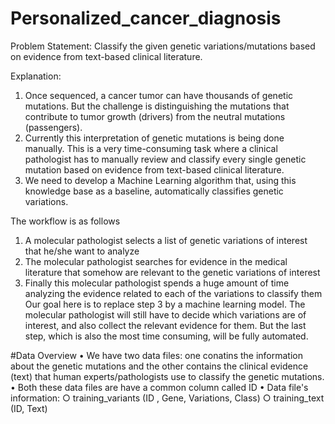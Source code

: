 # Personalized_cancer_diagnosis

Problem Statement: Classify the given genetic variations/mutations based on evidence from text-based clinical literature.

Explanation:
1) Once sequenced, a cancer tumor can have thousands of genetic mutations. But the challenge is distinguishing the mutations that contribute to tumor growth (drivers) from the neutral mutations (passengers). 
2) Currently this interpretation of genetic mutations is being done manually. This is a very time-consuming task where a clinical pathologist has to manually review and classify every single genetic mutation based on evidence from text-based clinical literature.
3) We need to develop a Machine Learning algorithm that, using this knowledge base as a baseline, automatically classifies genetic variations.


The workflow is as follows
1. A molecular pathologist selects a list of genetic variations of interest that he/she want to analyze
2. The molecular pathologist searches for evidence in the medical literature that somehow are relevant to the genetic variations of interest
3. Finally this molecular pathologist spends a huge amount of time analyzing the evidence related to each of the variations to classify them
Our goal here is to replace step 3 by a machine learning model. The molecular pathologist will still have to decide which variations are of interest, and also collect the relevant evidence for them. But the last step, which is also the most time consuming, will be fully automated.

#Data Overview
• We have two data files: one conatins the information about the genetic mutations and the other contains the clinical evidence (text) that human experts/pathologists use to classify the genetic mutations.
• Both these data files are have a common column called ID
• Data file's information:
	○ training_variants (ID , Gene, Variations, Class)
	○ training_text (ID, Text)


